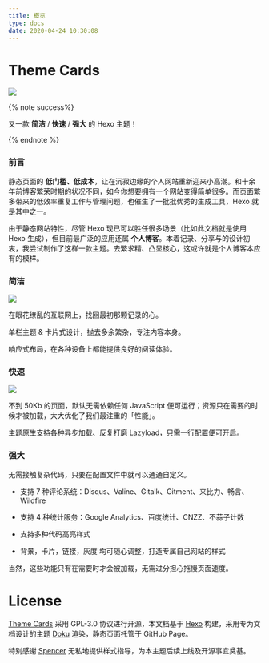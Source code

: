 ```yaml
---
title: 概览
type: docs
date: 2020-04-24 10:30:08
---
```




# Theme Cards

![](/assets/img/coverpic.png)

{% note success%}

又一款 **简洁** / **快速** / **强大** 的 Hexo 主题！

{% endnote %}

### 前言

静态页面的 **低门槛、低成本**，让在沉寂边缘的个人网站重新迎来小高潮。和十余年前博客繁荣时期的状况不同，如今你想要拥有一个网站变得简单很多。而页面繁多带来的低效率重复工作与管理问题，也催生了一批批优秀的生成工具，Hexo 就是其中之一。

由于静态网站特性，尽管 Hexo 现已可以胜任很多场景（比如此文档就是使用 Hexo 生成），但目前最广泛的应用还属 **个人博客**。本着记录、分享与的设计初衷，我尝试制作了这样一款主题。去繁求精、凸显核心，这或许就是个人博客本应有的模样。

### 简洁

![](/assets/img/snips.png)

在眼花缭乱的互联网上，找回最初那颗记录的心。

单栏主题 & 卡片式设计，抛去多余繁杂，专注内容本身。

响应式布局，在各种设备上都能提供良好的阅读体验。

### 快速

![](/assets/img/google-speed-house.png)

不到 50Kb 的页面，默认无需依赖任何 JavaScript 便可运行；资源只在需要的时候才被加载，大大优化了我们最注重的「性能」。

主题原生支持各种异步加载、反复打磨 Lazyload，只需一行配置便可开启。

### 强大

无需接触复杂代码，只要在配置文件中就可以通通自定义。

-   支持 7 种评论系统：Disqus、Valine、Gitalk、Gitment、来比力、畅言、Wildfire

-   支持 4 种统计服务：Google Analytics、百度统计、CNZZ、不蒜子计数

-   支持多种代码高亮样式

-   背景，卡片，链接，灰度 均可随心调整，打造专属自己网站的样式

当然，这些功能只有在需要时才会被加载，无需过分担心拖慢页面速度。



# License

[Theme Cards](https://github.com/ChrAlpha/hexo-theme-cards) 采用 GPL-3.0 协议进行开源，本文档基于 [Hexo](https://hexo.io/) 构建，采用专为文档设计的主题 [Doku](https://github.com/SukkaW/hexo-theme-doku) 渲染，静态页面托管于 GitHub Page。

特别感谢 [Spencer](https://github.com/spencerwooo) 无私地提供样式指导，为本主题后续上线及开源事宜奠基。